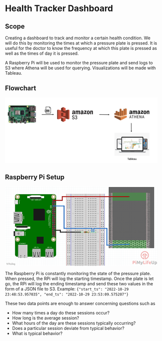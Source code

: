 # Health Tracker Dashboard

## Scope

Creating a dashboard to track and monitor a certain health condition. We will do this by monitoring the times at which a pressure plate is pressed. It is useful for the doctor to know the frequency at which this plate is pressed as well as the times of day it is pressed.

A Raspberry Pi will be used to monitor the pressure plate and send logs to S3 where Athena will be used for querying. Visualizations will be made with Tableau.

## Flowchart

![Flowchart](./images/diagram.png)

## Raspberry Pi Setup

![Raspberry Pi circuit diagram](./images/Raspberry-Pi-Pressure-Pad-Resistor.png.webp)

The Raspberry Pi is constantly monitoring the state of the pressure plate. When pressed, the RPi will log the starting timestamp. Once the plate is let go, the RPi will log the ending timestamp and send these two values in the form of a JSON file to S3. Example: `{"start_ts": "2022-10-29 23:48:53.957035", "end_ts": "2022-10-29 23:53:09.575207"}`

These two data points are enough to answer concerning questions such as

- How many times a day do these sessions occur?
- How long is the average session?
- What hours of the day are these sessions typically occurring?
- Does a particular session deviate from typical behavior?
- What is typical behavior?

